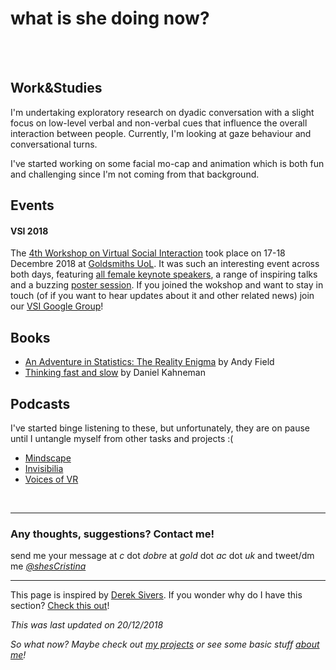 # **what is she doing now?**
<br><br>
## Work&Studies

I'm undertaking exploratory research on dyadic conversation with a slight focus on low-level verbal and non-verbal cues that influence the overall interaction between people. Currently, I'm looking at gaze behaviour and conversational turns.

I've started working on some facial mo-cap and animation which is both fun and challenging since I'm not coming from that background.




## Events 
#### VSI 2018
The [4th Workshop on Virtual Social Interaction](https://sites.google.com/view/vsi2018/home) took place on 17-18 Decembre 2018 at [Goldsmiths UoL](https://www.gold.ac.uk). It was such an interesting event across both days, featuring [all female keynote speakers](https://sites.google.com/view/vsi2018/confirmed-speakers), a range of inspiring talks and a buzzing [poster session](https://docs.google.com/document/d/16YIk6VZi1BpC2AbecTVtmLEQjfDu4H-zTWRFfr1OLyU/edit#heading=h.a11rhbjrnptk). If you joined the wokshop and want to stay in touch (of if you want to hear updates about it and other related news) join our [VSI Google Group](https://groups.google.com/forum/embed/?place=forum/virtual-interaction)!


## Books

* [An Adventure in Statistics: The Reality Enigma](https://www.amazon.co.uk/Adventure-Statistics-Reality-Enigma/dp/1446210456/) by  Andy Field
* [Thinking fast and slow](https://www.amazon.co.uk/Thinking-Fast-Slow-Daniel-Kahneman/dp/0606275649) by  Daniel Kahneman


## Podcasts

I've started binge listening to these, but unfortunately, they are on pause until I untangle myself from other tasks and projects :( 
* [Mindscape](https://www.preposterousuniverse.com/podcast/2018/07/02/welcome-to-the-mindscape-podcast/)
* [Invisibilia](https://www.npr.org/invisibilia/)
* [Voices of VR](http://voicesofvr.com/)

<br>

---

### Any thoughts, suggestions? Contact me!
send me your message at *c* dot *dobre* at *gold* dot *ac* dot *uk* 
and tweet/dm me *[@shesCristina](https://twitter.com/shesCristina)*

---

This page is inspired by [Derek Sivers](https://sivers.org/).  If you wonder why do I have this section?  [Check this out](https://nownownow.com/about)! 

*This was last updated on 20/12/2018*

*So what now? Maybe check out [my projects](https://cristinadobre.github.io/projects.html) or see some basic stuff [about me](https://cristinadobre.github.io/)!*

